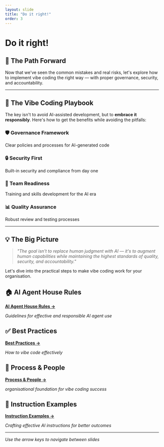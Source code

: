 ```yaml
---
layout: slide
title: "Do it right!"
order: 3
---
```


# Do it right!

## 🎯 The Path Forward

Now that we've seen the common mistakes and real risks, let's explore how to implement vibe coding the right way — with proper governance, security, and accountability.

---

## 🚀 The Vibe Coding Playbook

The key isn't to avoid AI-assisted development, but to **embrace it responsibly**. Here's how to get the benefits while avoiding the pitfalls:

<div class="solution-preview">
    <div class="solution-card">
        <h3>🛡️ Governance Framework</h3>
        <p>Clear policies and processes for AI-generated code</p>
    </div>
    <div class="solution-card">
        <h3>🔒 Security First</h3>
        <p>Built-in security and compliance from day one</p>
    </div>
    <div class="solution-card">
        <h3>👥 Team Readiness</h3>
        <p>Training and skills development for the AI era</p>
    </div>
    <div class="solution-card">
        <h3>📊 Quality Assurance</h3>
        <p>Robust review and testing processes</p>
    </div>
</div>

---

## 💡 The Big Picture

> *"The goal isn't to replace human judgment with AI — it's to augment human capabilities while maintaining the highest standards of quality, security, and accountability."*

Let's dive into the practical steps to make vibe coding work for your organisation.

## 🏠 AI Agent House Rules

[**AI Agent House Rules →**](/slides/03-1-ai-agent-house-rules/)

*Guidelines for effective and responsible AI agent use*

## ✅ Best Practices

[**Best Practices →**](/slides/03-1-best-practices/)

*How to vibe code effectively*

## 🏢 Process & People

[**Process & People →**](/slides/03-2-process-people/)

*organisational foundation for vibe coding success*

## 📝 Instruction Examples

[**Instruction Examples →**](/slides/03-3-instruction-examples/)

*Crafting effective AI instructions for better outcomes*

---

*Use the arrow keys to navigate between slides*
